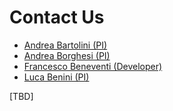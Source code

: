 # Contact Us

* [Andrea Bartolini (PI)](mailto:a.bartolini@unibo.it)
* [Andrea Borghesi (PI)](mailto:andrea.borghesi3@unibo.it)
* [Francesco Beneventi (Developer)](mailto:francesco.beneventi@unibo.it)
* [Luca Benini (PI)](mailto:luca.benini@unibo.it)

[TBD]